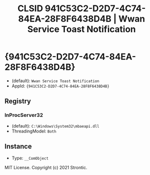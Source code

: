 ﻿---
title: "CLSID 941C53C2-D2D7-4C74-84EA-28F8F6438D4B | Wwan Service Toast Notification"
excerpt: What is COM-Object CLSID 941C53C2-D2D7-4C74-84EA-28F8F6438D4B?
---

# {941C53C2-D2D7-4C74-84EA-28F8F6438D4B}

* (default): `Wwan Service Toast Notification`
* AppId: `{941C53C2-D2D7-4C74-84EA-28F8F6438D4B}`

## Registry


### InProcServer32

* (default): `C:\Windows\System32\mbaeapi.dll`
* ThreadingModel: `Both`

## Instance

* Type: `__ComObject`

MIT License. Copyright (c) 2021 Strontic.



